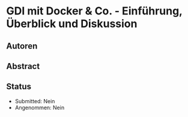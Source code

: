 # GDI mit Docker & Co. - Einführung, Überblick und Diskussion

## Autoren

## Abstract

## Status

* Submitted: Nein
* Angenommen: Nein
